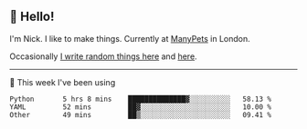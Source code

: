 ## 👋 Hello! 

I'm Nick. I like to make things. Currently at [ManyPets](https://manypets.com) in London.

Occasionally [I write random things here](https://nicksnell.com) and [here](https://twitter.com/nicksnell).

-------

🚀 This week I've been using

<!--START_SECTION:waka-->

```text
Python       5 hrs 8 mins    ██████████████▓░░░░░░░░░░   58.13 %
YAML         52 mins         ██▓░░░░░░░░░░░░░░░░░░░░░░   10.00 %
Other        49 mins         ██▒░░░░░░░░░░░░░░░░░░░░░░   09.41 %
```

<!--END_SECTION:waka-->
